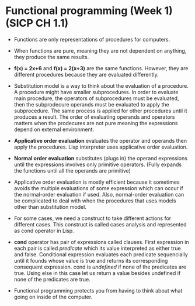 # Functional programming (Week 1) (SICP CH 1.1)

- Functions are only representations of procedures for computers.

- When functions are pure, meaning they are not dependent on anything, they produce the same results.

- **f(x) = 2x+6** and **f(x) = 2(x+3)** are the same functions. However, they are different procedures because they are evaluated differently.

- Substitution model is a way to think about the evaluation of a procedure. A procedure might have smaller subprocedures. In order to evaluate main procedure, the operators of subprocedures must be evaluated, then the subprodecure operands must be evaluated to apply the subprocedure. The same process is applied for other procedures until it produces a result. The order of evaluating operands and operators matters when the prodecures are not pure meaning the expressions depend on external environment.

- **Applicative order evaluation** evaluates the operator and operands then apply the procedures. Lisp interpreter uses applicative order evaluation.

- **Normal order evaluation** substitutes (plugs in) the operand expressions until the expressions involves only primitive operators. (Fully expands the functions until all the operands are primitive)

- Applicative order evaluation is mostly efficient because it sometimes avoids the multiple evaluations of some expression which can occur if the normal-order evaluation if used. Also, normal-order evaluation can be complicated to deal with when the procedures that uses models other than substitution model.

- For some cases, we need a construct to take different actions for different cases. This construct is called cases analysis and represented as cond operator in Lisp.

- **cond** operator has pair of expressions called clauses. First expression in each pair is called _predicate_ which its value interpreted as either true and false. Conditional expression evaluates each predicate sequencially until it founds whose value is true and returns its corresponding consequent expression. cond is _undefined_ if none of the predicates are true. Using else in this case let us return a value besides undefined if none of the predicates are true.

- Functional programming protects you from having to think about what going on inside of the computer.
